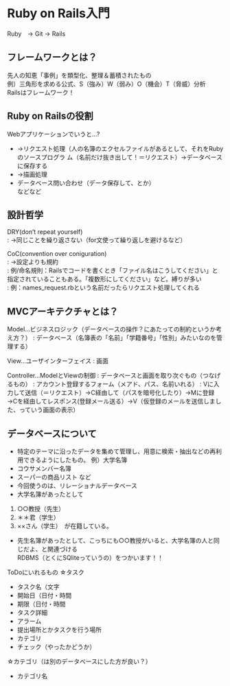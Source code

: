 # Ruby on Rails入門  
Ruby　→ Git → Rails  

## フレームワークとは？  
先人の知恵「事例」を類型化、整理＆蓄積されたもの  
例）三角形を求める公式、S（強み）W（弱み）O（機会）T（脅威）分析  
Railsはフレームワーク！  

## Ruby on Railsの役割  
Webアプリケーションでいうと…?  
* →リクエスト処理（人の名簿のエクセルファイルがあるとして、それをRubyのソースプログラ	ム（名前だけ抜き出して！＝リクエスト）→データベースに保存する  
* →描画処理  
* データベース問い合わせ（データ保存して、とか）  
などなど  

## 設計哲学
DRY(don’t repeat yourself)  
: →同じことを繰り返さない（for文使って繰り返しを避けるなど）  

CoC(convention over coniguration)  
: →設定よりも規約  
: 例/命名規則：Railsでコードを書くとき「ファイル名はこうしてください」と指定されていることもある。「複数形にしてください」など。縛りが多い  
: 例：names_request.rbという名前だったらリクエスト処理してくれる    


## MVCアーキテクチャとは？  
Model…ビジネスロジック（データベースの操作？にあたっての制約というか考え方？）
: データベース（名簿表の「名前」「学籍番号」「性別」みたいなのを管理する）

View…ユーザインターフェイス
: 画面

Controller…ModelとViewの制御
: データベースと画面を取り次ぐもの（つなげるもの）
: アカウント登録するフォーム（メアド、パス、名前いれる）
: Vに入力して送信（＝リクエスト）→C経由して（パスを暗号化したり）→Mに登録→Cを経由してレスポンス(登録メール送る）→V（仮登録のメールを送信しました、っていう画面の表示）



## データベースについて
* 特定のテーマに沿ったデータを集めて管理し、用意に検索・抽出などの再利用できるようにしたもの。
例）大学名簿
* コウサメンバー名簿
* スーパーの商品リスト
など
* 今回使うのは、リレーショナルデータベース
* 大学名簿があったとして
1. ○○教授（先生）
2. ＊＊君（学生）
3. ××さん（学生）　が在籍している。
* 先生名簿があったとして、こっちにも○○教授がいると、大学名簿の人と同じだよ、と関連づける  
RDBMS（とくにSQliteっていうの）をつかいます！！


ToDoにいれるもの
☆タスク
* タスク名（文字
* 開始日（日付・時間
* 期限（日付・時間
* タスク詳細
* アラーム
* 提出場所とかタスクを行う場所
* カテゴリ
* チェック（やったかどうか）

☆カテゴリ（は別のデータベースにした方が良い？）
* カテゴリ名